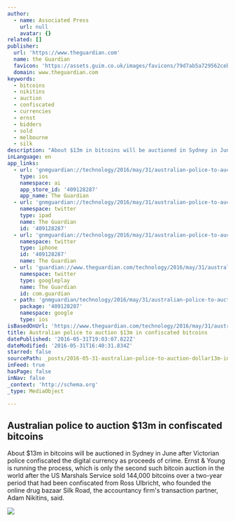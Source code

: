 ```yaml
---
author:
  - name: Associated Press
    url: null
    avatar: {}
related: []
publisher:
  url: 'https://www.theguardian.com'
  name: the Guardian
  favicon: 'https://assets.guim.co.uk/images/favicons/79d7ab5a729562cebca9c6a13c324f0e/32x32.ico'
  domain: www.theguardian.com
keywords:
  - bitcoins
  - nikitins
  - auction
  - confiscated
  - currencies
  - ernst
  - bidders
  - sold
  - melbourne
  - silk
description: "About $13m in bitcoins will be auctioned in Sydney in June after Victorian police confiscated the digital currency as proceeds of crime. Ernst & Young is running the process, which is only the second such bitcoin auction in the world after the US Marshals Service sold 144,000 bitcoins over a two-year period that had been confiscated from Ross Ulbricht, who founded the online drug bazaar Silk Road, the accountancy firm's transaction partner, Adam Nikitins, said."
inLanguage: en
app_links:
  - url: 'gnmguardian://technology/2016/may/31/australian-police-to-auction-13m-in-confiscated-bitcoins?contenttype=Article&source=applinks'
    type: ios
    namespace: ai
    app_store_id: '409128287'
    app_name: The Guardian
  - url: 'gnmguardian://technology/2016/may/31/australian-police-to-auction-13m-in-confiscated-bitcoins?contenttype=Article&source=twitter'
    namespace: twitter
    type: ipad
    name: The Guardian
    id: '409128287'
  - url: 'gnmguardian://technology/2016/may/31/australian-police-to-auction-13m-in-confiscated-bitcoins?contenttype=Article&source=twitter'
    namespace: twitter
    type: iphone
    id: '409128287'
    name: The Guardian
  - url: 'guardian://www.theguardian.com/technology/2016/may/31/australian-police-to-auction-13m-in-confiscated-bitcoins'
    namespace: twitter
    type: googleplay
    name: The Guardian
    id: com.guardian
  - path: 'gnmguardian/technology/2016/may/31/australian-police-to-auction-13m-in-confiscated-bitcoins?contenttype=Article&source=google'
    package: '409128287'
    namespace: google
    type: ios
isBasedOnUrl: 'https://www.theguardian.com/technology/2016/may/31/australian-police-to-auction-13m-in-confiscated-bitcoins'
title: Australian police to auction $13m in confiscated bitcoins
datePublished: '2016-05-31T19:03:07.822Z'
dateModified: '2016-05-31T16:40:31.834Z'
starred: false
sourcePath: _posts/2016-05-31-australian-police-to-auction-dollar13m-in-confiscated-bitcoins.md
inFeed: true
hasPage: false
inNav: false
_context: 'http://schema.org'
_type: MediaObject

---
```

<article style=""><h1>Australian police to auction $13m in confiscated bitcoins</h1><p>About $13m in bitcoins will be auctioned in Sydney in June after Victorian police confiscated the digital currency as proceeds of crime. Ernst &amp; Young is running the process, which is only the second such bitcoin auction in the world after the US Marshals Service sold 144,000 bitcoins over a two-year period that had been confiscated from Ross Ulbricht, who founded the online drug bazaar Silk Road, the accountancy firm's transaction partner, Adam Nikitins, said.</p><img src="https://i.guim.co.uk/img/media/893f586ddd6f1f89ae47ab1df91d102d42c9d4fa/0_242_4280_2568/4280.jpg?w=1200&amp;q=55&amp;auto=format&amp;usm=12&amp;fit=max&amp;s=ac2ecab1bd38a9c2f63bdb5bd123d0db" /></article>